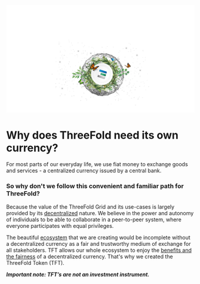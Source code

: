 

![](./img/token_header.png)

# Why does ThreeFold need its own currency?

For most parts of our everyday life, we use fiat money to exchange goods and services - a centralized currency issued by a central bank. 

###  So why don't we follow this convenient and familiar path for ThreeFold?

Because the value of the ThreeFold Grid and its use-cases is largely provided by its [decentralized](true_decentralized_internet_system.md) nature. We believe in the power and autonomy of individuals to be able to collaborate in a peer-to-peer system, where everyone participates with equal privileges.

The beautiful [ecosystem](info_threefold\src\partners.md) that we are creating would be incomplete without a decentralized currency as a fair and trustworthy medium of exchange for all stakeholders. TFT allows our whole ecosystem to enjoy the [benefits and the fairness](token_features.md) of a decentralized currency. That's why we created the ThreeFold Token (TFT).




***Important note: TFT’s are not an investment instrument.***
